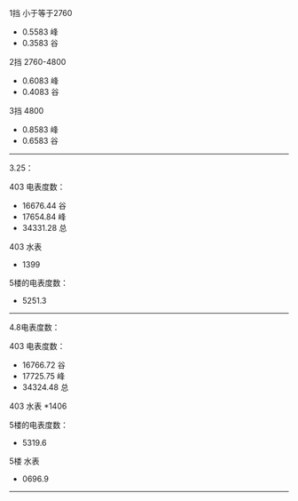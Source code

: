 1挡 小于等于2760
* 0.5583 峰
* 0.3583 谷

2挡 2760-4800
* 0.6083 峰
* 0.4083 谷

3挡 4800
* 0.8583 峰
* 0.6583 谷

***

3.25：

403 电表度数：
* 16676.44 谷
* 17654.84 峰
* 34331.28 总

403 水表
* 1399

5楼的电表度数：
* 5251.3



****

4.8电表度数：

403 电表度数：
* 16766.72 谷
* 17725.75 峰
* 34324.48 总

403 水表
*1406


5楼的电表度数：
* 5319.6

5楼 水表
* 0696.9

****





